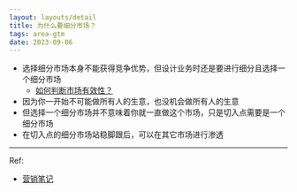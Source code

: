 ```yaml
---
layout: layouts/detail
title: 为什么要细分市场？
tags: area-gtm
date: 2023-09-06
---
```

- 选择细分市场本身不能获得竞争优势，但设计业务时还是要进行细分且选择一个细分市场
  - <a href="https://www.littletunnel.com/area/gtm/how-to-determine-market-effectiveness/" data-note-url="/area/gtm/how-to-determine-market-effectiveness/">如何判断市场有效性？</a>
- 因为你一开始不可能做所有人的生意，也没机会做所有人的生意
- 但选择一个细分市场并不意味着你就一直做这个市场，只是切入点需要是一个细分市场
- 在切入点的细分市场站稳脚跟后，可以在其它市场进行渗透

---

Ref:
- <a href="https://yd.qq.com/web/bookDetail/0fd322c0813ab705bg019599" target="_blank">营销笔记</a>
